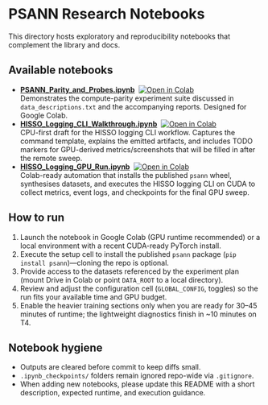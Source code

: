 # PSANN Research Notebooks

This directory hosts exploratory and reproducibility notebooks that complement the library and docs.

## Available notebooks

- [**PSANN_Parity_and_Probes.ipynb**](PSANN_Parity_and_Probes.ipynb) &nbsp;[![Open in Colab](https://colab.research.google.com/assets/colab-badge.svg)](https://colab.research.google.com/github/Nickm1128/psann/blob/main/notebooks/PSANN_Parity_and_Probes.ipynb)\
  Demonstrates the compute-parity experiment suite discussed in `data_descriptions.txt` and the accompanying reports. Designed for Google Colab.
- [**HISSO_Logging_CLI_Walkthrough.ipynb**](HISSO_Logging_CLI_Walkthrough.ipynb) &nbsp;[![Open in Colab](https://colab.research.google.com/assets/colab-badge.svg)](https://colab.research.google.com/github/Nickm1128/psann/blob/main/notebooks/HISSO_Logging_CLI_Walkthrough.ipynb)\
  CPU-first draft for the HISSO logging CLI workflow. Captures the command template, explains the emitted artifacts, and includes TODO markers for GPU-derived metrics/screenshots that will be filled in after the remote sweep.
- [**HISSO_Logging_GPU_Run.ipynb**](HISSO_Logging_GPU_Run.ipynb) &nbsp;[![Open in Colab](https://colab.research.google.com/assets/colab-badge.svg)](https://colab.research.google.com/github/Nickm1128/psann/blob/main/notebooks/HISSO_Logging_GPU_Run.ipynb)\
  Colab-ready automation that installs the published `psann` wheel, synthesises datasets, and executes the HISSO logging CLI on CUDA to collect metrics, event logs, and checkpoints for the final GPU sweep.

## How to run

1. Launch the notebook in Google Colab (GPU runtime recommended) or a local environment with a recent CUDA-ready PyTorch install.
2. Execute the setup cell to install the published `psann` package (`pip install psann`)—cloning the repo is optional.
3. Provide access to the datasets referenced by the experiment plan (mount Drive in Colab or point `DATA_ROOT` to a local directory).
4. Review and adjust the configuration cell (`GLOBAL_CONFIG`, toggles) so the run fits your available time and GPU budget.
5. Enable the heavier training sections only when you are ready for 30–45 minutes of runtime; the lightweight diagnostics finish in ~10 minutes on T4.

## Notebook hygiene

- Outputs are cleared before commit to keep diffs small.
- `.ipynb_checkpoints/` folders remain ignored repo-wide via `.gitignore`.
- When adding new notebooks, please update this README with a short description, expected runtime, and execution guidance.
